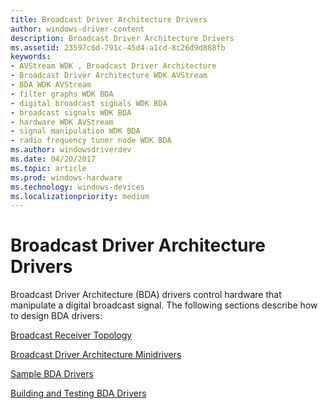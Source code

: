```yaml
---
title: Broadcast Driver Architecture Drivers
author: windows-driver-content
description: Broadcast Driver Architecture Drivers
ms.assetid: 23597c6d-791c-45d4-a1cd-8c26d9d888fb
keywords:
- AVStream WDK , Broadcast Driver Architecture
- Broadcast Driver Architecture WDK AVStream
- BDA WDK AVStream
- filter graphs WDK BDA
- digital broadcast signals WDK BDA
- broadcast signals WDK BDA
- hardware WDK AVStream
- signal manipulation WDK BDA
- radio frequency tuner node WDK BDA
ms.author: windowsdriverdev
ms.date: 04/20/2017
ms.topic: article
ms.prod: windows-hardware
ms.technology: windows-devices
ms.localizationpriority: medium
---
```


# Broadcast Driver Architecture Drivers





Broadcast Driver Architecture (BDA) drivers control hardware that manipulate a digital broadcast signal. The following sections describe how to design BDA drivers:

[Broadcast Receiver Topology](broadcast-receiver-topology.md)

[Broadcast Driver Architecture Minidrivers](broadcast-driver-architecture-minidrivers.md)

[Sample BDA Drivers](sample-bda-drivers.md)

[Building and Testing BDA Drivers](building-and-testing-bda-drivers.md)

 

 




